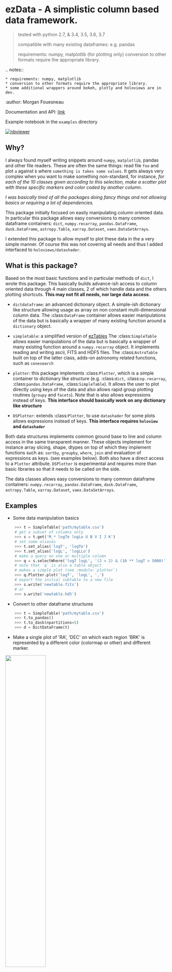 # ezData - A simplistic column based data framework. 

> tested with python 2.7, & 3.4, 3.5, 3.6, 3.7
>
> compatible with many existing dataframes: e.g. pandas 
>
> requirements: numpy, matplotlib (for plotting only)
>                conversion to other formats require the appropriate library.

.. notes::

    * requirements: numpy, matplotlib
    * conversion to other formats require the appropriate library.
    * some additional wrappers around bokeh, plotly and holoviews are in dev.

:author: Morgan Fouesneau

Documentation and API: [link](http://mfouesneau.github.io/docs/ezdata/)

Example notebook in the `examples` directory

[![nbviewer](https://img.shields.io/badge/render%20on-nbviewer-orange.svg)](https://nbviewer.jupyter.org/github/mfouesneau/ezdata/blob/master/examples/examples.ipynb)

## Why?

I always found myself writing snippets around `numpy`, `matplotlib`, pandas and
other file readers. These are often the same things: read file `foo` and plot
`a` against `b` where `something is takes some values`. 
It gets always very complex when you want to make something non-standard, for
instance, _for each of the 10 classes given according to this selection, make a
scatter plot with these specific markers and color coded by another column_.

_I was basically tired of all the packages doing fancy things and not allowing
basics or requiring a lot of dependencies._

This package initially focused on easily manipulating column oriented data.
In particular this package allows easy conversions to many common dataframe
containers: `dict`, `numpy.recarray`, `pandas.DataFrame`, `dask.DataFrame`,
`astropy.Table`, `xarray.Dataset`, `vaex.DataSetArrays`.

I extended this package to allow myself to plot these data in the a very simple 
manner. Of course this was not covering all needs and thus I added interfaced to
`holoviews/datashader`.

## What is this package?

Based on the most basic functions and in particular methods of `dict`, I wrote
this package. This basically builds advance-ish access to column oriented data
through 4 main classes, 2 of which handle data and the others plotting shortcuts. 
**This may not fit all needs, nor large data access**.

* `dictdataframe`: an advanced dictionary object.
	A simple-ish dictionary like structure allowing usage as array on non
	constant multi-dimensional column data.  The :class:`DataFrame`
	container allows easier manipulations of the data but is basically a
	wrapper of many existing function around a `dictionary` object.

* `simpletable`: a simplified version of [ezTables](https://github.com/mfouesneau/eztables)
	The :class:`SimpleTable` allows easier manipulations of the data
	but is basically a wrapper of many existing function around a `numpy.recarray` object.
	It implements reading and writing ascii, FITS and HDF5 files.
	The :class:`AstroTable` built on top of the latter class, adds-on
	astronomy related functions, such as `conesearch`

* `plotter`: this package implements :class:`Plotter`, which is a simple
  container to dictionary like structure (e.g. :class:`dict`,
  :class:`np.recarray`, :class:`pandas.DataFrame`, :class:`SimpleTable`). 
  It allows the user to plot directly using keys of the data and also allows
  rapid group plotting routines (`groupy` and `facets`). Note that is also
  allows expressions instead of keys.  **This interface should basically work on
  any dictionary like structure**
  
* `DSPlotter`:  extends :class:`Plotter`, to use `datashader` for some plots
  allows expressions instead of keys.  **This interface requires `holoview` and `datashader`**

Both data structures implements common ground base to line and column access in
the same transparent manner.  These objects implement for instance array
slicing, shape, dtypes on top of which they implement functions such as:
`sortby`, `groupby`, `where`, `join` and evaluation of expressions as keys. (see
examples below). Both also have a direct access to a `Plotter` attribute. 
`DSPlotter` is experimental and requires more than basic libraries so that it 
needs to be called on the side.

The data classes allows easy conversions to many common dataframe
containers: `numpy.recarray`, `pandas.DataFrame`, `dask.DataFrame`,
`astropy.Table`, `xarray.Dataset`, `vaex.DataSetArrays`.

## Examples

* Some data manipulation basics

```python
    >>> t = SimpleTable('path/mytable.csv')
    # get a subset of columns only
    >>> s = t.get('M_* logTe logLo U B V I J K')
    # set some aliases
    >>> t.set_alias('logT', 'logTe')
    >>> t.set_alias('logL', 'logLLo')
    # make a query on one or multiple column
    >>> q = s.selectWhere('logT logL', '(J > 2) & (10 ** logT > 5000)')
    # note that `q` is also a table object
    # makes a simple plot (see :module:`plotter`)
    >>> q.Plotter.plot('logT', 'logL', ',')
    # export the initial subtable to a new file
    >>> s.write('newtable.fits')
    # or 
    >>> s.write('newtable.hd5')
```

* Convert to other dataframe structures

```python
    >>> t = SimpleTable('path/mytable.csv')
    >>> t.to_pandas()
    >>> t.to_dask(npartitions=5)
    >>> d = DictDataFrame(t)
```

* Make a single plot of 'RA', 'DEC' on which each region 'BRK' is represented by
  a different color (colormap or other) and different marker.

<img src="http://mfouesneau.github.io/docs/ezdata/ex1.png" width="50%">

```python

    >>> p = t.Plotter.groupby('BRK', markers='<^>v.oxs', colors='parula')
    >>> p.plot('CRA', 'CDEC', 'o')
    >>> import pylab as plt
    >>> plt.legend(loc='best', numpoints=1)
    >>> plt.xlim(plt.xlim()[::-1])
    >>> plt.xlabel('RA')
    >>> plt.ylabel('DEC')
```

* make a more complex plot: plot the histogram distribution of 'AV' per region
  given by 'BRK', with given color scheme per region value and individual plots
  with shared axis

<img src="http://mfouesneau.github.io/docs/ezdata/ex2.png" width="50%">

```python

    >>> t.Plotter.groupby('BRK', facet=True, \
            colors=plt.cm.parula, sharex=True, \
	    sharey=True).hist('AV', 
	    bins=np.linspace(t.AV.min(), 
	    t.AV.max(), 20), normed=True)
    >>> for ax in plt.gcf().axes[-3:]: ax.set_xlabel('AV')
```
